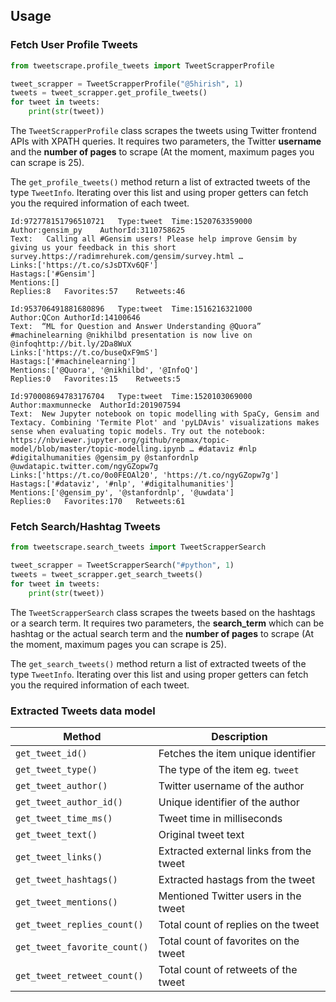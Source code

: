 ## Usage

### Fetch User Profile Tweets

```python
from tweetscrape.profile_tweets import TweetScrapperProfile

tweet_scrapper = TweetScrapperProfile("@5hirish", 1)
tweets = tweet_scrapper.get_profile_tweets()
for tweet in tweets:
    print(str(tweet))
```

The `TweetScrapperProfile` class scrapes the tweets using Twitter frontend APIs with XPATH queries. 
It requires two parameters, the Twitter **username** and the **number of pages** to scrape (At the moment, maximum pages you can scrape is 25).

The `get_profile_tweets()` method return a list of extracted tweets of the type `TweetInfo`. 
Iterating over this list and using proper getters can fetch you the required information of each tweet.

```
Id:972778151796510721	Type:tweet	Time:1520763359000
Author:gensim_py	AuthorId:3110758625
Text:   Calling all #Gensim users! Please help improve Gensim by giving us your feedback in this short survey.https://radimrehurek.com/gensim/survey.html …
Links:['https://t.co/sJsDTXv6QF']
Hastags:['#Gensim']
Mentions:[]
Replies:8	Favorites:57	Retweets:46

Id:953706491881680896	Type:tweet	Time:1516216321000
Author:QCon	AuthorId:14100646
Text:  “ML for Question and Answer Understanding @Quora” #machinelearning @nikhilbd presentation is now live on @infoqhttp://bit.ly/2Da8WuX 
Links:['https://t.co/buseQxF9mS']
Hastags:['#machinelearning']
Mentions:['@Quora', '@nikhilbd', '@InfoQ']
Replies:0	Favorites:15	Retweets:5

Id:970008694783176704	Type:tweet	Time:1520103069000
Author:maxmunnecke	AuthorId:201907594
Text:  New Jupyter notebook on topic modelling with SpaCy, Gensim and Textacy. Combining 'Termite Plot' and 'pyLDAvis' visualizations makes sense when evaluating topic models. Try out the notebook: https://nbviewer.jupyter.org/github/repmax/topic-model/blob/master/topic-modelling.ipynb … #dataviz #nlp #digitalhumanities @gensim_py @stanfordnlp @uwdatapic.twitter.com/ngyGZopw7g
Links:['https://t.co/0o0FEOAl20', 'https://t.co/ngyGZopw7g']
Hastags:['#dataviz', '#nlp', '#digitalhumanities']
Mentions:['@gensim_py', '@stanfordnlp', '@uwdata']
Replies:0	Favorites:170	Retweets:61

```

### Fetch Search/Hashtag Tweets

```python
from tweetscrape.search_tweets import TweetScrapperSearch

tweet_scrapper = TweetScrapperSearch("#python", 1)
tweets = tweet_scrapper.get_search_tweets()
for tweet in tweets:
    print(str(tweet))
```

The `TweetScrapperSearch` class scrapes the tweets based on the hashtags or a search term. It requires two parameters, 
the **search_term** which can be hashtag or the actual search term and the **number of pages** to scrape (At the moment, maximum pages you can scrape is 25).

The `get_search_tweets()` method return a list of extracted tweets of the type `TweetInfo`. Iterating over this list and using proper getters can fetch you the required information of each tweet.


### Extracted Tweets data model

Method | Description
--- | ---
`get_tweet_id()` | Fetches the item unique identifier
`get_tweet_type()` | The type of the item eg. `tweet`
`get_tweet_author()` | Twitter username of the author
`get_tweet_author_id()` | Unique identifier of the author
`get_tweet_time_ms()` | Tweet time in milliseconds
`get_tweet_text()` | Original tweet text
`get_tweet_links()` | Extracted external links from the tweet
`get_tweet_hashtags()` | Extracted hastags from the tweet
`get_tweet_mentions()` | Mentioned Twitter users in the tweet
`get_tweet_replies_count()` | Total count of replies on the tweet
`get_tweet_favorite_count()` | Total count of favorites on the tweet
`get_tweet_retweet_count()` | Total count of retweets of the tweet

